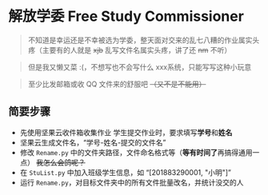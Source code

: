 # 解放学委 Free Study Commissioner

> 不知道是幸运还是不幸被选为学委，整天面对交来的乱七八糟的作业属实头疼（主要有的人就是 ~~xjb~~ 乱写文件名属实头疼，讲了还 ~~nm~~ 不听）

> 但是我又懒又菜 :(，不想写也不会写什么 xxx系统，只能写写这种小玩意

> 至少比发邮箱或收 QQ 文件来的舒服吧 ~~（又不是不能用）~~

## 简要步骤

- 先使用坚果云收件箱收集作业
  学生提交作业时，要求填写**学号**和**姓名**
- 坚果云生成文件名，“学号-姓名-提交的文件名”
- 修改 `Rename.py` 中的文件夹路径，文件命名格式等（**等有时间了**再搞得通用一点） ~~我怎么会鸽呢？~~
- 在 `StuList.py` 中加入班级学生信息，如 “[201883290001, "小明"]”
- 运行 `Rename.py`，对目标文件夹中的所有文件批量改名，并统计没交的人
